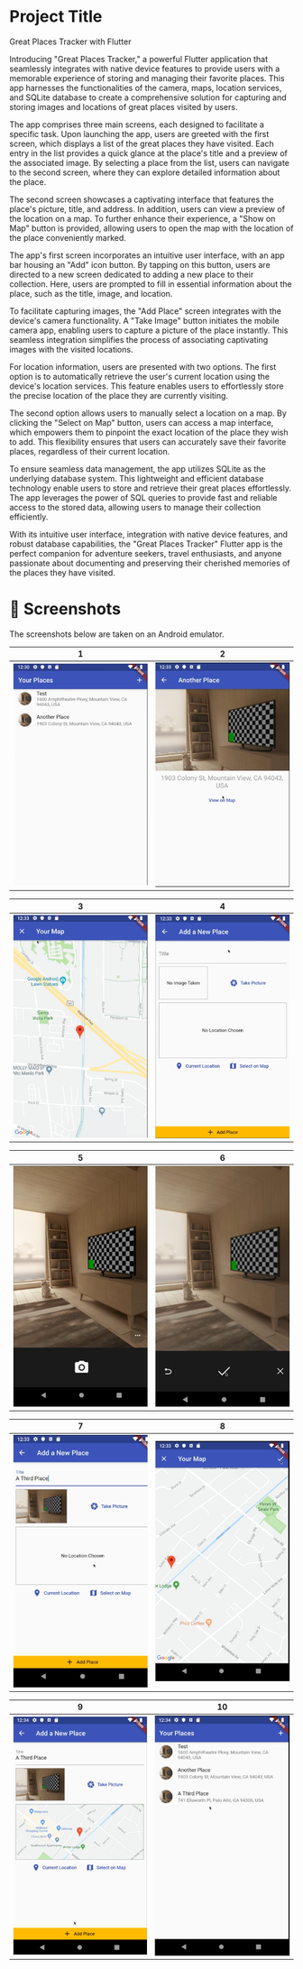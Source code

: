 
# Project Title

Great Places Tracker with Flutter 


Introducing "Great Places Tracker," a powerful Flutter application that seamlessly integrates with native device features to provide users with a memorable experience of storing and managing their favorite places. This app harnesses the functionalities of the camera, maps, location services, and SQLite database to create a comprehensive solution for capturing and storing images and locations of great places visited by users.

The app comprises three main screens, each designed to facilitate a specific task. Upon launching the app, users are greeted with the first screen, which displays a list of the great places they have visited. Each entry in the list provides a quick glance at the place's title and a preview of the associated image. By selecting a place from the list, users can navigate to the second screen, where they can explore detailed information about the place.

The second screen showcases a captivating interface that features the place's picture, title, and address. In addition, users can view a preview of the location on a map. To further enhance their experience, a "Show on Map" button is provided, allowing users to open the map with the location of the place conveniently marked.

The app's first screen incorporates an intuitive user interface, with an app bar housing an "Add" icon button. By tapping on this button, users are directed to a new screen dedicated to adding a new place to their collection. Here, users are prompted to fill in essential information about the place, such as the title, image, and location.

To facilitate capturing images, the "Add Place" screen integrates with the device's camera functionality. A "Take Image" button initiates the mobile camera app, enabling users to capture a picture of the place instantly. This seamless integration simplifies the process of associating captivating images with the visited locations.

For location information, users are presented with two options. The first option is to automatically retrieve the user's current location using the device's location services. This feature enables users to effortlessly store the precise location of the place they are currently visiting.

The second option allows users to manually select a location on a map. By clicking the "Select on Map" button, users can access a map interface, which empowers them to pinpoint the exact location of the place they wish to add. This flexibility ensures that users can accurately save their favorite places, regardless of their current location.

To ensure seamless data management, the app utilizes SQLite as the underlying database system. This lightweight and efficient database technology enable users to store and retrieve their great places effortlessly. The app leverages the power of SQL queries to provide fast and reliable access to the stored data, allowing users to manage their collection efficiently.

With its intuitive user interface, integration with native device features, and robust database capabilities, the "Great Places Tracker" Flutter app is the perfect companion for adventure seekers, travel enthusiasts, and anyone passionate about documenting and preserving their cherished memories of the places they have visited.

# 📸 Screenshots
The screenshots below are taken on an Android emulator.

| 1 | 2|
|------|-------|
|<img src="./screenshots/1.png" width="300">|<img src="screenshots/2.png" width="300">|

| 3 | 4|
|------|-------|
|<img src="screenshots/3.png" width="300">|<img src="screenshots/4.png" width="300">|


| 5 | 6|
|------|-------|
|<img src="screenshots/5.png" width="300">|<img src="screenshots/6.png" width="300">|

| 7 | 8|
|------|-------|
|<img src="screenshots/7.png" width="300">|<img src="screenshots/8.png" width="300">|

| 9 | 10|
|------|-------|
|<img src="screenshots/9.png" width="300">|<img src="screenshots/10.png" width="300">|
